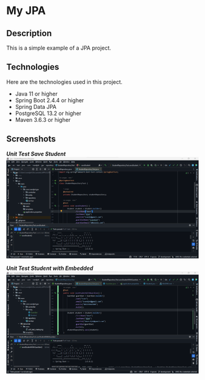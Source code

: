 # My JPA

## Description
This is a simple example of a JPA project.

## Technologies

Here are the technologies used in this project.

- Java 11 or higher
- Spring Boot 2.4.4 or higher
- Spring Data JPA
- PostgreSQL 13.2 or higher
- Maven 3.6.3 or higher


## Screenshots

***Unit Test Save Student***
![Unit Test Save Student](src/main/resources/static/unit_test_create.png)

***Unit Test Student with Embedded***
![Unit Test Student with Embedded](src/main/resources/static/unit_test_create_embed.png)